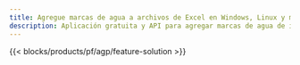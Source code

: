 ```yaml
---
title: Agregue marcas de agua a archivos de Excel en Windows, Linux y macOS
description: Aplicación gratuita y API para agregar marcas de agua de imagen o texto en los archivos XLS, XLSX y ODS
---
```

{{< blocks/products/pf/agp/feature-solution >}} 

